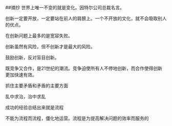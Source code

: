 ##摘抄
世界上唯一不变的就是变化。因特尔公司总裁名言。

创新一定要开放，一定要站在前人的肩膀上。一个不开放的文化，就不会吸取别人的优点。

在创新问题上最多的是宽容失败。

创新虽然有风险，但不创新才是最大的风险。


鼓励创新，反对盲目创新。

既竞争又合作，是21世纪的潮流。竞争迫使所有人不停地创新，而合作使得创新更加快速有效。

抓住主要矛盾和矛盾的主要方面

乱中求治，治中求乱

成功的经验总结出来就是流程

不能为流程而流程，僵化地运营。流程是为提高解决问题的效率而服务的










